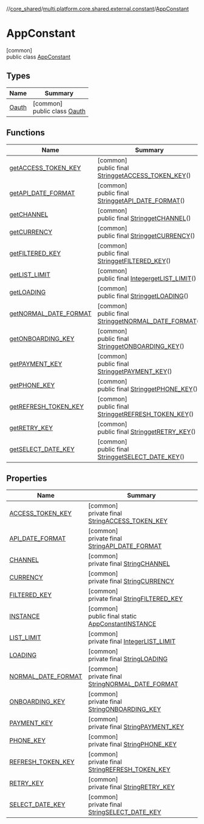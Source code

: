 //[core_shared](../../../index.md)/[multi.platform.core.shared.external.constant](../index.md)/[AppConstant](index.md)

# AppConstant

[common]\
public class [AppConstant](index.md)

## Types

| Name | Summary |
|---|---|
| [Oauth](-oauth/index.md) | [common]<br>public class [Oauth](-oauth/index.md) |

## Functions

| Name | Summary |
|---|---|
| [getACCESS_TOKEN_KEY](get-a-c-c-e-s-s_-t-o-k-e-n_-k-e-y.md) | [common]<br>public final [String](https://developer.android.com/reference/kotlin/java/lang/String.html)[getACCESS_TOKEN_KEY](get-a-c-c-e-s-s_-t-o-k-e-n_-k-e-y.md)() |
| [getAPI_DATE_FORMAT](get-a-p-i_-d-a-t-e_-f-o-r-m-a-t.md) | [common]<br>public final [String](https://developer.android.com/reference/kotlin/java/lang/String.html)[getAPI_DATE_FORMAT](get-a-p-i_-d-a-t-e_-f-o-r-m-a-t.md)() |
| [getCHANNEL](get-c-h-a-n-n-e-l.md) | [common]<br>public final [String](https://developer.android.com/reference/kotlin/java/lang/String.html)[getCHANNEL](get-c-h-a-n-n-e-l.md)() |
| [getCURRENCY](get-c-u-r-r-e-n-c-y.md) | [common]<br>public final [String](https://developer.android.com/reference/kotlin/java/lang/String.html)[getCURRENCY](get-c-u-r-r-e-n-c-y.md)() |
| [getFILTERED_KEY](get-f-i-l-t-e-r-e-d_-k-e-y.md) | [common]<br>public final [String](https://developer.android.com/reference/kotlin/java/lang/String.html)[getFILTERED_KEY](get-f-i-l-t-e-r-e-d_-k-e-y.md)() |
| [getLIST_LIMIT](get-l-i-s-t_-l-i-m-i-t.md) | [common]<br>public final [Integer](https://developer.android.com/reference/kotlin/java/lang/Integer.html)[getLIST_LIMIT](get-l-i-s-t_-l-i-m-i-t.md)() |
| [getLOADING](get-l-o-a-d-i-n-g.md) | [common]<br>public final [String](https://developer.android.com/reference/kotlin/java/lang/String.html)[getLOADING](get-l-o-a-d-i-n-g.md)() |
| [getNORMAL_DATE_FORMAT](get-n-o-r-m-a-l_-d-a-t-e_-f-o-r-m-a-t.md) | [common]<br>public final [String](https://developer.android.com/reference/kotlin/java/lang/String.html)[getNORMAL_DATE_FORMAT](get-n-o-r-m-a-l_-d-a-t-e_-f-o-r-m-a-t.md)() |
| [getONBOARDING_KEY](get-o-n-b-o-a-r-d-i-n-g_-k-e-y.md) | [common]<br>public final [String](https://developer.android.com/reference/kotlin/java/lang/String.html)[getONBOARDING_KEY](get-o-n-b-o-a-r-d-i-n-g_-k-e-y.md)() |
| [getPAYMENT_KEY](get-p-a-y-m-e-n-t_-k-e-y.md) | [common]<br>public final [String](https://developer.android.com/reference/kotlin/java/lang/String.html)[getPAYMENT_KEY](get-p-a-y-m-e-n-t_-k-e-y.md)() |
| [getPHONE_KEY](get-p-h-o-n-e_-k-e-y.md) | [common]<br>public final [String](https://developer.android.com/reference/kotlin/java/lang/String.html)[getPHONE_KEY](get-p-h-o-n-e_-k-e-y.md)() |
| [getREFRESH_TOKEN_KEY](get-r-e-f-r-e-s-h_-t-o-k-e-n_-k-e-y.md) | [common]<br>public final [String](https://developer.android.com/reference/kotlin/java/lang/String.html)[getREFRESH_TOKEN_KEY](get-r-e-f-r-e-s-h_-t-o-k-e-n_-k-e-y.md)() |
| [getRETRY_KEY](get-r-e-t-r-y_-k-e-y.md) | [common]<br>public final [String](https://developer.android.com/reference/kotlin/java/lang/String.html)[getRETRY_KEY](get-r-e-t-r-y_-k-e-y.md)() |
| [getSELECT_DATE_KEY](get-s-e-l-e-c-t_-d-a-t-e_-k-e-y.md) | [common]<br>public final [String](https://developer.android.com/reference/kotlin/java/lang/String.html)[getSELECT_DATE_KEY](get-s-e-l-e-c-t_-d-a-t-e_-k-e-y.md)() |

## Properties

| Name | Summary |
|---|---|
| [ACCESS_TOKEN_KEY](index.md#-1842206323%2FProperties%2F-1689394408) | [common]<br>private final [String](https://developer.android.com/reference/kotlin/java/lang/String.html)[ACCESS_TOKEN_KEY](index.md#-1842206323%2FProperties%2F-1689394408) |
| [API_DATE_FORMAT](index.md#-1362368852%2FProperties%2F-1689394408) | [common]<br>private final [String](https://developer.android.com/reference/kotlin/java/lang/String.html)[API_DATE_FORMAT](index.md#-1362368852%2FProperties%2F-1689394408) |
| [CHANNEL](index.md#-1897298260%2FProperties%2F-1689394408) | [common]<br>private final [String](https://developer.android.com/reference/kotlin/java/lang/String.html)[CHANNEL](index.md#-1897298260%2FProperties%2F-1689394408) |
| [CURRENCY](index.md#-874782566%2FProperties%2F-1689394408) | [common]<br>private final [String](https://developer.android.com/reference/kotlin/java/lang/String.html)[CURRENCY](index.md#-874782566%2FProperties%2F-1689394408) |
| [FILTERED_KEY](index.md#-1838750636%2FProperties%2F-1689394408) | [common]<br>private final [String](https://developer.android.com/reference/kotlin/java/lang/String.html)[FILTERED_KEY](index.md#-1838750636%2FProperties%2F-1689394408) |
| [INSTANCE](index.md#1369479318%2FProperties%2F-1689394408) | [common]<br>public final static [AppConstant](index.md)[INSTANCE](index.md#1369479318%2FProperties%2F-1689394408) |
| [LIST_LIMIT](index.md#1776612497%2FProperties%2F-1689394408) | [common]<br>private final [Integer](https://developer.android.com/reference/kotlin/java/lang/Integer.html)[LIST_LIMIT](index.md#1776612497%2FProperties%2F-1689394408) |
| [LOADING](index.md#-1805638509%2FProperties%2F-1689394408) | [common]<br>private final [String](https://developer.android.com/reference/kotlin/java/lang/String.html)[LOADING](index.md#-1805638509%2FProperties%2F-1689394408) |
| [NORMAL_DATE_FORMAT](index.md#1264156091%2FProperties%2F-1689394408) | [common]<br>private final [String](https://developer.android.com/reference/kotlin/java/lang/String.html)[NORMAL_DATE_FORMAT](index.md#1264156091%2FProperties%2F-1689394408) |
| [ONBOARDING_KEY](index.md#-518439088%2FProperties%2F-1689394408) | [common]<br>private final [String](https://developer.android.com/reference/kotlin/java/lang/String.html)[ONBOARDING_KEY](index.md#-518439088%2FProperties%2F-1689394408) |
| [PAYMENT_KEY](index.md#1642611593%2FProperties%2F-1689394408) | [common]<br>private final [String](https://developer.android.com/reference/kotlin/java/lang/String.html)[PAYMENT_KEY](index.md#1642611593%2FProperties%2F-1689394408) |
| [PHONE_KEY](index.md#1910409633%2FProperties%2F-1689394408) | [common]<br>private final [String](https://developer.android.com/reference/kotlin/java/lang/String.html)[PHONE_KEY](index.md#1910409633%2FProperties%2F-1689394408) |
| [REFRESH_TOKEN_KEY](index.md#1361060602%2FProperties%2F-1689394408) | [common]<br>private final [String](https://developer.android.com/reference/kotlin/java/lang/String.html)[REFRESH_TOKEN_KEY](index.md#1361060602%2FProperties%2F-1689394408) |
| [RETRY_KEY](index.md#2091427495%2FProperties%2F-1689394408) | [common]<br>private final [String](https://developer.android.com/reference/kotlin/java/lang/String.html)[RETRY_KEY](index.md#2091427495%2FProperties%2F-1689394408) |
| [SELECT_DATE_KEY](index.md#-278300866%2FProperties%2F-1689394408) | [common]<br>private final [String](https://developer.android.com/reference/kotlin/java/lang/String.html)[SELECT_DATE_KEY](index.md#-278300866%2FProperties%2F-1689394408) |
